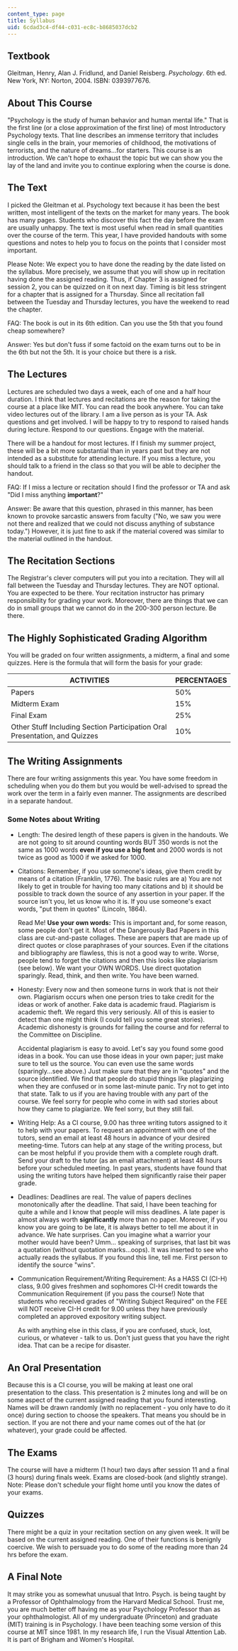 ```yaml
---
content_type: page
title: Syllabus
uid: 6cdad3c4-df44-c031-ec8c-b8685037dcb2
---
```


Textbook
--------

Gleitman, Henry, Alan J. Fridlund, and Daniel Reisberg. _Psychology_. 6th ed. New York, NY: Norton, 2004. ISBN: 0393977676.

About This Course
-----------------

"Psychology is the study of human behavior and human mental life." That is the first line (or a close approximation of the first line) of most Introductory Psychology texts. That line describes an immense territory that includes single cells in the brain, your memories of childhood, the motivations of terrorists, and the nature of dreams...for starters. This course is an introduction. We can't hope to exhaust the topic but we can show you the lay of the land and invite you to continue exploring when the course is done.

The Text
--------

I picked the Gleitman et al. Psychology text because it has been the best written, most intelligent of the texts on the market for many years. The book has many pages. Students who discover this fact the day before the exam are usually unhappy. The text is most useful when read in small quantities over the course of the term. This year, I have provided handouts with some questions and notes to help you to focus on the points that I consider most important.

Please Note: We expect you to have done the reading by the date listed on the syllabus. More precisely, we assume that you will show up in recitation having done the assigned reading. Thus, if Chapter 3 is assigned for session 2, you can be quizzed on it on next day. Timing is bit less stringent for a chapter that is assigned for a Thursday. Since all recitation fall between the Tuesday and Thursday lectures, you have the weekend to read the chapter.

FAQ: The book is out in its 6th edition. Can you use the 5th that you found cheap somewhere?

Answer: Yes but don't fuss if some factoid on the exam turns out to be in the 6th but not the 5th. It is your choice but there is a risk.

The Lectures
------------

Lectures are scheduled two days a week, each of one and a half hour duration. I think that lectures and recitations are the reason for taking the course at a place like MIT. You can read the book anywhere. You can take video lectures out of the library. I am a live person as is your TA. Ask questions and get involved. I will be happy to try to respond to raised hands during lecture. Respond to our questions. Engage with the material.

There will be a handout for most lectures. If I finish my summer project, these will be a bit more substantial than in years past but they are not intended as a substitute for attending lecture. If you miss a lecture, you should talk to a friend in the class so that you will be able to decipher the handout.

FAQ: If I miss a lecture or recitation should I find the professor or TA and ask "Did I miss anything **important**?"

Answer: Be aware that this question, phrased in this manner, has been known to provoke sarcastic answers from faculty ("No, we saw you were not there and realized that we could not discuss anything of substance today.") However, it is just fine to ask if the material covered was similar to the material outlined in the handout.

The Recitation Sections
-----------------------

The Registrar's clever computers will put you into a recitation. They will all fall between the Tuesday and Thursday lectures. They are NOT optional. You are expected to be there. Your recitation instructor has primary responsibility for grading your work. Moreover, there are things that we can do in small groups that we cannot do in the 200-300 person lecture. Be there.

The Highly Sophisticated Grading Algorithm
------------------------------------------

You will be graded on four written assignments, a midterm, a final and some quizzes. Here is the formula that will form the basis for your grade:

| ACTIVITIES | PERCENTAGES |
| --- | --- |
| Papers | 50% |
| Midterm Exam | 15% |
| Final Exam | 25% |
| Other Stuff Including Section Participation Oral Presentation, and Quizzes | 10% 

The Writing Assignments
-----------------------

There are four writing assignments this year. You have some freedom in scheduling when you do them but you would be well-advised to spread the work over the term in a fairly even manner. The assignments are described in a separate handout.

### Some Notes about Writing

*   Length: The desired length of these papers is given in the handouts. We are not going to sit around counting words BUT 350 words is not the same as 1000 words **even if you use a big font** and 2000 words is not twice as good as 1000 if we asked for 1000.
*   Citations: Remember, if you use someone's ideas, give them credit by means of a citation (Franklin, 1776). The basic rules are a) You are not likely to get in trouble for having too many citations and b) it should be possible to track down the source of any assertion in your paper. If the source isn't you, let us know who it is. If you use someone's exact words, "put them in quotes" (Lincoln, 1864).  
      
    Read Me! **Use your own words:** This is important and, for some reason, some people don't get it. Most of the Dangerously Bad Papers in this class are cut-and-paste collages. These are papers that are made up of direct quotes or close paraphrases of your sources. Even if the citations and bibliography are flawless, this is not a good way to write. Worse, people tend to forget the citations and then this looks like plagiarism (see below). We want your OWN WORDS. Use direct quotation sparingly. Read, think, and then write. You have been warned.
*   Honesty: Every now and then someone turns in work that is not their own. Plagiarism occurs when one person tries to take credit for the ideas or work of another. Fake data is academic fraud. Plagiarism is academic theft. We regard this very seriously. All of this is easier to detect than one might think (I could tell you some great stories). Academic dishonesty is grounds for failing the course and for referral to the Committee on Discipline.  
      
    Accidental plagiarism is easy to avoid. Let's say you found some good ideas in a book. You can use those ideas in your own paper; just make sure to tell us the source. You can even use the same words (sparingly...see above.) Just make sure that they are in "quotes" and the source identified. We find that people do stupid things like plagiarizing when they are confused or in some last-minute panic. Try not to get into that state. Talk to us if you are having trouble with any part of the course. We feel sorry for people who come in with sad stories about how they came to plagiarize. We feel sorry, but they still fail.
*   Writing Help: As a CI course, 9.00 has three writing tutors assigned to it to help with your papers. To request an appointment with one of the tutors, send an email at least 48 hours in advance of your desired meeting-time. Tutors can help at any stage of the writing process, but can be most helpful if you provide them with a complete rough draft. Send your draft to the tutor (as an email attachment) at least 48 hours before your scheduled meeting. In past years, students have found that using the writing tutors have helped them significantly raise their paper grade.
*   Deadlines: Deadlines are real. The value of papers declines monotonically after the deadline. That said, I have been teaching for quite a while and I know that people will miss deadlines. A late paper is almost always worth **significantly** more than no paper. Moreover, if you know you are going to be late, it is always better to tell me about it in advance. We hate surprises. Can you imagine what a warrior your mother would have been? Umm... speaking of surprises, that last bit was a quotation (without quotation marks...oops). It was inserted to see who actually reads the syllabus. If you found this line, tell me. First person to identify the source "wins".
*   Communication Requirement/Writing Requirement: As a HASS CI (CI-H) class, 9.00 gives freshmen and sophomores CI-H credit towards the Communication Requirement (if you pass the course!) Note that students who received grades of "Writing Subject Required" on the FEE will NOT receive CI-H credit for 9.00 unless they have previously completed an approved expository writing subject.  
      
    As with anything else in this class, if you are confused, stuck, lost, curious, or whatever - talk to us. Don't just guess that you have the right idea. That can be a recipe for disaster.

An Oral Presentation
--------------------

Because this is a CI course, you will be making at least one oral presentation to the class. This presentation is 2 minutes long and will be on some aspect of the current assigned reading that you found interesting. Names will be drawn randomly (with no replacement - you only have to do it once) during section to choose the speakers. That means you should be in section. If you are not there and your name comes out of the hat (or whatever), your grade could be affected.

The Exams
---------

The course will have a midterm (1 hour) two days after session 11 and a final (3 hours) during finals week. Exams are closed-book (and slightly strange). Note: Please don't schedule your flight home until you know the dates of your exams.

Quizzes
-------

There might be a quiz in your recitation section on any given week. It will be based on the current assigned reading. One of their functions is benignly coercive. We wish to persuade you to do some of the reading more than 24 hrs before the exam.

A Final Note
------------

It may strike you as somewhat unusual that Intro. Psych. is being taught by a Professor of Ophthalmology from the Harvard Medical School. Trust me, you are much better off having me as your Psychology Professor than as your ophthalmologist. All of my undergraduate (Princeton) and graduate (MIT) training is in Psychology. I have been teaching some version of this course at MIT since 1981. In my research life, I run the Visual Attention Lab. It is part of Brigham and Women's Hospital.